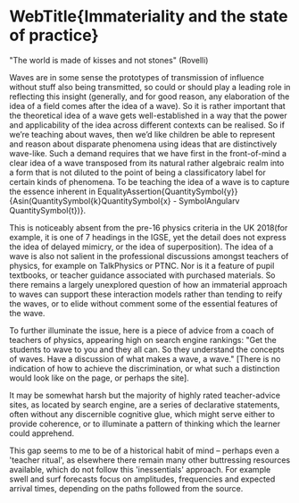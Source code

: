 # WebTitle{Immateriality and the state of practice}

"The world is made of kisses and not stones" (Rovelli)

Waves are in some sense the prototypes of transmission of influence without stuff also being transmitted, so could or should play a leading role in reflecting this insight (generally, and for good reason, any elaboration of the idea of a field comes after the idea of a wave). So it is rather important that the theoretical idea of a wave gets well-established in a way that the power and applicability of the idea across different contexts can be realised. So if we’re teaching about waves, then we’d like children be able to represent and reason about disparate phenomena using ideas that are distinctively wave-like. Such a demand requires that we have first in the front-of-mind a clear idea of a wave transposed from its natural rather algebraic realm into a form that is not diluted to the point of being a classificatory label for certain kinds of phenomena. To be teaching the idea of a wave is to capture the essence inherent in EqualityAssertion{QuantitySymbol{y}}{Asin(QuantitySymbol{k}QuantitySymbol{x} - SymbolAngularv QuantitySymbol{t})}.

This is noticeably absent from the pre-16 physics criteria in the UK 2018(for example, it is one of 7 headings in the IGSE, yet the detail does not express the idea of delayed mimicry, or the idea of superposition). The idea of a wave is also not salient in the professional discussions amongst teachers of physics, for example on TalkPhysics or PTNC. Nor is it a feature of pupil textbooks, or teacher guidance associated with purchased materials. So there remains a largely unexplored question of how an immaterial approach to waves can support these interaction models rather than tending to reify the waves, or to elide without comment some of the essential features of the wave.

To further illuminate the issue, here is a piece of advice from a coach of teachers of physics, appearing high on search engine rankings: "Get the students to wave to you and they all can. So they understand the concepts of waves. Have a discussion of what makes a wave, a wave." [There is no indication of how to achieve the discrimination, or what such a distinction would look like on the page, or perhaps the site].

It may be somewhat harsh but the majority of highly rated teacher-advice sites, as located by search engine, are a series of declarative statements, often without any discernible cognitive glue, which might serve either to provide coherence, or to illuminate a pattern of thinking which the learner could apprehend.

This gap seems to me to be of a historical habit of mind – perhaps even a 'teacher ritual', as elsewhere there remain many other buttressing resources available, which do not follow this 'inessentials' approach. For example swell and surf forecasts focus on amplitudes, frequencies and expected arrival times, depending on the paths followed from the source.
